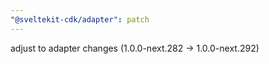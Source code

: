 ```yaml
---
"@sveltekit-cdk/adapter": patch
---
```


adjust to adapter changes (1.0.0-next.282 -> 1.0.0-next.292)
